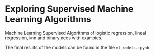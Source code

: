# Exploring Supervised Machine Learning Algorithms

Machine Learning Supervised Algorithms of logistic regression, lineal regression, knn and binary trees with examples. 

The final results of the models can be found in the file ``ml_models.ipynb``
